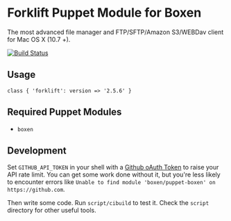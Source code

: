# Forklift Puppet Module for Boxen

The most advanced file manager and FTP/SFTP/Amazon S3/WEBDav client for Mac OS X (10.7 +).

[![Build Status](https://travis-ci.org/boxen/puppet-forklift.svg?branch=master)](https://travis-ci.org/boxen/puppet-forklift)

## Usage

```puppet
class { 'forklift': version => '2.5.6' }
```

## Required Puppet Modules

* `boxen`

## Development

Set `GITHUB_API_TOKEN` in your shell with a [Github oAuth Token](https://help.github.com/articles/creating-an-oauth-token-for-command-line-use) to raise your API rate limit. You can get some work done without it, but you're less likely to encounter errors like `Unable to find module 'boxen/puppet-boxen' on https://github.com`.

Then write some code. Run `script/cibuild` to test it. Check the `script`
directory for other useful tools.
